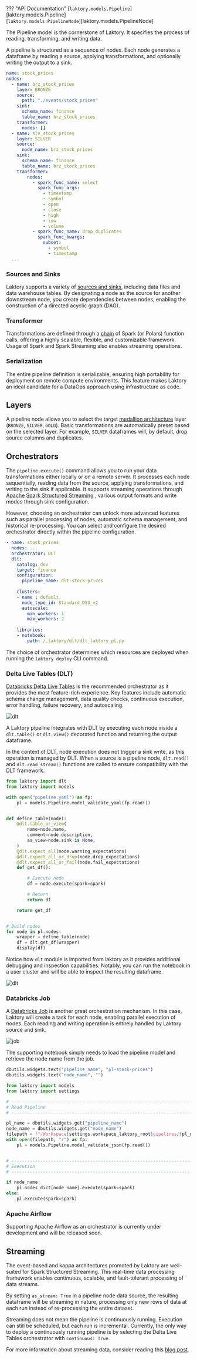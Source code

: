 ??? "API Documentation"
    [`laktory.models.Pipeline`][laktory.models.Pipeline]<br>
    [`laktory.models.PipelineNode`][laktory.models.PipelineNode]<br>

The Pipeline model is the cornerstone of Laktory. It specifies the process of 
reading, transforming, and writing data.

A pipeline is structured as a sequence of nodes. Each node generates a 
dataframe by reading a source, applying transformations, and optionally writing
the output to a sink.

```yaml
name: stock_prices
nodes:
  - name: brz_stock_prices
    layer: BRONZE
    source:
      path: "./events/stock_prices"
    sink:
      schema_name: finance
      table_name: brz_stock_prices
    transformer: 
      nodes: []
  - name: slv_stock_prices
    layer: SILVER
    source:
      node_name: brz_stock_prices
    sink:
      schema_name: finance
      table_name: brz_stock_prices
    transformer:
        nodes:
          - spark_func_name: select
            spark_func_args:
              - timestamp
              - symbol
              - open
              - close
              - high
              - low
              - volume
          - spark_func_name: drop_duplicates
            spark_func_kwargs:
              subset:
                - symbol
                - timestamp
  ...
```

### Sources and Sinks
Laktory supports a variety of [sources and sinks](./sources.md), including
data files and data warehouse tables. By designating a node as the source for
another downstream node, you create dependencies between nodes, enabling the
construction of a directed acyclic graph (DAG).

### Transformer
Transformations are defined through a [chain](./sparkchain.md) of Spark 
(or Polars) function calls, offering a highly scalable, flexible, and 
customizable framework. Usage of Spark and Spark Streaming also 
enables streaming operations.

### Serialization
The entire pipeline definition is serializable, ensuring high portability for 
deployment on remote compute environments. This feature makes Laktory an ideal 
candidate for a DataOps approach using infrastructure as code.

## Layers
A pipeline node allows you to select the target [medallion architecture](design.md/#medallion-architecture)
layer (`BRONZE`, `SILVER`, `GOLD`). Basic transformations are automatically 
preset based on the selected layer. For example, `SILVER` dataframes will,
by default, drop source columns and duplicates.

## Orchestrators
The `pipeline.execute()` command allows you to run your data transformations 
either locally or on a remote server. It processes each node sequentially, 
reading data from the source, applying transformations, and writing to the
sink if applicable. It supports streaming operations through [Apache Spark
Structured Streaming]((https://spark.apache.org/docs/latest/structured-streaming-programming-guide.html))
, various output formats and write modes through sink configuration.

However, choosing an orchestrator can unlock more advanced features such as 
parallel processing of nodes, automatic schema management, and historical
re-processing. You can select and configure the desired orchestrator directly 
within the pipeline configuration.

```yaml title="pipeline.yaml"
- name: stock_prices
  nodes: ...
  orchestrator: DLT
  dlt:
    catalog: dev
    target: finance
    configuration:
      pipeline_name: dlt-stock-prices
    
    clusters:
    - name : default
      node_type_id: Standard_DS3_v2
      autoscale:
        min_workers: 1
        max_workers: 2
    
    libraries:
    - notebook:
        path: /.laktory/dlt/dlt_laktory_pl.py
```

The choice of orchestrator determines which resources are deployed when 
running the `laktory deploy` CLI command. 

### Delta Live Tables (DLT)
[Databricks Delta Live Tables](https://www.databricks.com/product/delta-live-tables)
is the recommended orchestrator as it provides the most feature-rich 
experience. Key features include automatic schema change management, data 
quality checks, continuous execution, error handling, failure recovery, and
autoscaling.

![dlt](../images/dlt_stock_prices.png)

A Laktory pipeline integrates with DLT by executing each node inside a
`dlt.table()` or `dlt.view()` decorated function and returning the output
dataframe. 

In the context of DLT, node execution does not trigger a sink write, as this
operation is managed by DLT. When a source is a pipeline node, 
`dlt.read()` and `dlt.read_stream()` functions are called to ensure 
compatibility with the DLT framework. 


```py title="dlt_laktory_pl"
from laktory import dlt
from laktory import models

with open("pipeline.yaml") as fp:
    pl = models.Pipeline.model_validate_yaml(fp.read())


def define_table(node):
    @dlt.table_or_view(
        name=node.name,
        comment=node.description,
        as_view=node.sink is None,
    )
    @dlt.expect_all(node.warning_expectations)
    @dlt.expect_all_or_drop(node.drop_expectations)
    @dlt.expect_all_or_fail(node.fail_expectations)
    def get_df():

        # Execute node
        df = node.execute(spark=spark)

        # Return
        return df

    return get_df


# Build nodes
for node in pl.nodes:
    wrapper = define_table(node)
    df = dlt.get_df(wrapper)
    display(df)
```

Notice how `dlt` module is imported from laktory as it provides additional
debugging and inspection capabilities. Notably, you can run the notebook in a
user cluster and will be able to inspect the resulting dataframe.

![dlt](../images/dlt_debug.png)


### Databricks Job
A [Databricks Job](https://docs.databricks.com/en/workflows/jobs/create-run-jobs.html)
is another great orchestration mechanism. In this case, Laktory will create a 
task for each node, enabling parallel execution of nodes. Each reading and 
writing operation is entirely handled by Laktory source and sink. 

![job](../images/job_stock_prices.png)

The supporting notebook simply needs to load the pipeline model and retrieve
the node name from the job.

```py title="job_laktory_pl"
dbutils.widgets.text("pipeline_name", "pl-stock-prices")
dbutils.widgets.text("node_name", "")

from laktory import models
from laktory import settings

# --------------------------------------------------------------------------- #
# Read Pipeline                                                               #
# --------------------------------------------------------------------------- #

pl_name = dbutils.widgets.get("pipeline_name")
node_name = dbutils.widgets.get("node_name")
filepath = f"/Workspace{settings.workspace_laktory_root}pipelines/{pl_name}.json"
with open(filepath, "r") as fp:
    pl = models.Pipeline.model_validate_json(fp.read())


# --------------------------------------------------------------------------- #
# Execution                                                                   #
# --------------------------------------------------------------------------- #

if node_name:
    pl.nodes_dict[node_name].execute(spark=spark)
else:
    pl.execute(spark=spark)
```

### Apache Airflow
Supporting Apache Airflow as an orchestrator is currently under development and
will be released soon.

## Streaming
The event-based and kappa architectures promoted by Laktory are well-suited for
Spark Structured Streaming. This real-time data processing framework enables 
continuous, scalable, and fault-tolerant processing of data streams.

By setting `as_stream: True` in a pipeline node data source, the resulting
dataframe will be streaming in nature, processing only new rows of data at
each run instead of re-processing the entire dataset.

Streaming does not mean the pipeline is continuously running. Execution can
still be scheduled, but each run is incremental. Currently, the only way to
deploy a continuously running pipeline is by selecting the Delta Live Tables
orchestrator with `continuous: True`.

For more information about streaming data, consider reading this 
[blog post](https://www.linkedin.com/pulse/mastering-streaming-data-pipelines-kappa-architecture-olivier-soucy-0gjgf/).